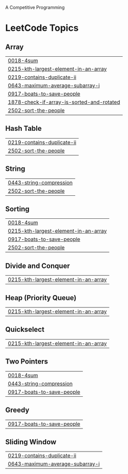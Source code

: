 A Competitive Programming

<!---LeetCode Topics Start-->
# LeetCode Topics
## Array
|  |
| ------- |
| [0018-4sum](https://github.com/yididiabera/Competitive-Programming/tree/master/0018-4sum) |
| [0215-kth-largest-element-in-an-array](https://github.com/yididiabera/Competitive-Programming/tree/master/0215-kth-largest-element-in-an-array) |
| [0219-contains-duplicate-ii](https://github.com/yididiabera/Competitive-Programming/tree/master/0219-contains-duplicate-ii) |
| [0643-maximum-average-subarray-i](https://github.com/yididiabera/Competitive-Programming/tree/master/0643-maximum-average-subarray-i) |
| [0917-boats-to-save-people](https://github.com/yididiabera/Competitive-Programming/tree/master/0917-boats-to-save-people) |
| [1878-check-if-array-is-sorted-and-rotated](https://github.com/yididiabera/Competitive-Programming/tree/master/1878-check-if-array-is-sorted-and-rotated) |
| [2502-sort-the-people](https://github.com/yididiabera/Competitive-Programming/tree/master/2502-sort-the-people) |
## Hash Table
|  |
| ------- |
| [0219-contains-duplicate-ii](https://github.com/yididiabera/Competitive-Programming/tree/master/0219-contains-duplicate-ii) |
| [2502-sort-the-people](https://github.com/yididiabera/Competitive-Programming/tree/master/2502-sort-the-people) |
## String
|  |
| ------- |
| [0443-string-compression](https://github.com/yididiabera/Competitive-Programming/tree/master/0443-string-compression) |
| [2502-sort-the-people](https://github.com/yididiabera/Competitive-Programming/tree/master/2502-sort-the-people) |
## Sorting
|  |
| ------- |
| [0018-4sum](https://github.com/yididiabera/Competitive-Programming/tree/master/0018-4sum) |
| [0215-kth-largest-element-in-an-array](https://github.com/yididiabera/Competitive-Programming/tree/master/0215-kth-largest-element-in-an-array) |
| [0917-boats-to-save-people](https://github.com/yididiabera/Competitive-Programming/tree/master/0917-boats-to-save-people) |
| [2502-sort-the-people](https://github.com/yididiabera/Competitive-Programming/tree/master/2502-sort-the-people) |
## Divide and Conquer
|  |
| ------- |
| [0215-kth-largest-element-in-an-array](https://github.com/yididiabera/Competitive-Programming/tree/master/0215-kth-largest-element-in-an-array) |
## Heap (Priority Queue)
|  |
| ------- |
| [0215-kth-largest-element-in-an-array](https://github.com/yididiabera/Competitive-Programming/tree/master/0215-kth-largest-element-in-an-array) |
## Quickselect
|  |
| ------- |
| [0215-kth-largest-element-in-an-array](https://github.com/yididiabera/Competitive-Programming/tree/master/0215-kth-largest-element-in-an-array) |
## Two Pointers
|  |
| ------- |
| [0018-4sum](https://github.com/yididiabera/Competitive-Programming/tree/master/0018-4sum) |
| [0443-string-compression](https://github.com/yididiabera/Competitive-Programming/tree/master/0443-string-compression) |
| [0917-boats-to-save-people](https://github.com/yididiabera/Competitive-Programming/tree/master/0917-boats-to-save-people) |
## Greedy
|  |
| ------- |
| [0917-boats-to-save-people](https://github.com/yididiabera/Competitive-Programming/tree/master/0917-boats-to-save-people) |
## Sliding Window
|  |
| ------- |
| [0219-contains-duplicate-ii](https://github.com/yididiabera/Competitive-Programming/tree/master/0219-contains-duplicate-ii) |
| [0643-maximum-average-subarray-i](https://github.com/yididiabera/Competitive-Programming/tree/master/0643-maximum-average-subarray-i) |
<!---LeetCode Topics End-->